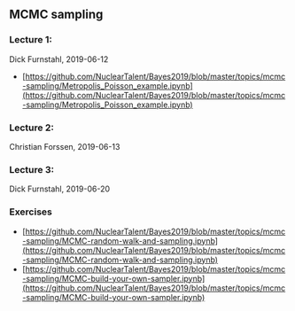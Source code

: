 ## MCMC sampling

### Lecture 1: 
Dick Furnstahl, 2019-06-12
* [https://github.com/NuclearTalent/Bayes2019/blob/master/topics/mcmc-sampling/Metropolis_Poisson_example.ipynb](https://github.com/NuclearTalent/Bayes2019/blob/master/topics/mcmc-sampling/Metropolis_Poisson_example.ipynb)


### Lecture 2: 
Christian Forssen, 2019-06-13

### Lecture 3: 
Dick Furnstahl, 2019-06-20

### Exercises
* [https://github.com/NuclearTalent/Bayes2019/blob/master/topics/mcmc-sampling/MCMC-random-walk-and-sampling.ipynb](https://github.com/NuclearTalent/Bayes2019/blob/master/topics/mcmc-sampling/MCMC-random-walk-and-sampling.ipynb)
* [https://github.com/NuclearTalent/Bayes2019/blob/master/topics/mcmc-sampling/MCMC-build-your-own-sampler.ipynb](https://github.com/NuclearTalent/Bayes2019/blob/master/topics/mcmc-sampling/MCMC-build-your-own-sampler.ipynb)
